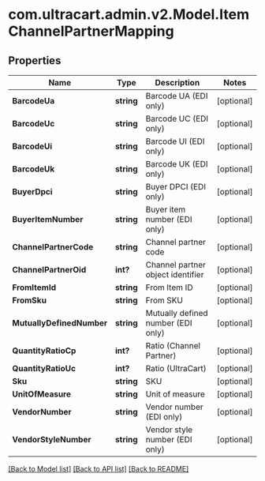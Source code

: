 # com.ultracart.admin.v2.Model.ItemChannelPartnerMapping
## Properties

Name | Type | Description | Notes
------------ | ------------- | ------------- | -------------
**BarcodeUa** | **string** | Barcode UA (EDI only) | [optional] 
**BarcodeUc** | **string** | Barcode UC (EDI only) | [optional] 
**BarcodeUi** | **string** | Barcode UI (EDI only) | [optional] 
**BarcodeUk** | **string** | Barcode UK (EDI only) | [optional] 
**BuyerDpci** | **string** | Buyer DPCI (EDI only) | [optional] 
**BuyerItemNumber** | **string** | Buyer item number (EDI only) | [optional] 
**ChannelPartnerCode** | **string** | Channel partner code | [optional] 
**ChannelPartnerOid** | **int?** | Channel partner object identifier | [optional] 
**FromItemId** | **string** | From Item ID | [optional] 
**FromSku** | **string** | From SKU | [optional] 
**MutuallyDefinedNumber** | **string** | Mutually defined number (EDI only) | [optional] 
**QuantityRatioCp** | **int?** | Ratio (Channel Partner) | [optional] 
**QuantityRatioUc** | **int?** | Ratio (UltraCart) | [optional] 
**Sku** | **string** | SKU | [optional] 
**UnitOfMeasure** | **string** | Unit of measure | [optional] 
**VendorNumber** | **string** | Vendor number (EDI only) | [optional] 
**VendorStyleNumber** | **string** | Vendor style number (EDI only) | [optional] 


[[Back to Model list]](../README.md#documentation-for-models) [[Back to API list]](../README.md#documentation-for-api-endpoints) [[Back to README]](../README.md)

